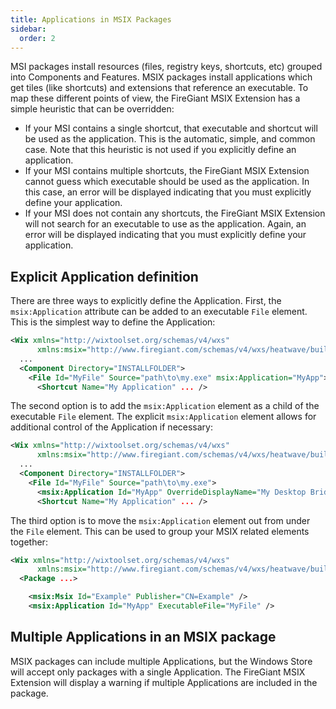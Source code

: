 ```yaml
---
title: Applications in MSIX Packages
sidebar:
  order: 2
---
```


MSI packages install resources (files, registry keys, shortcuts, etc) grouped into Components and Features. MSIX packages install applications which get tiles (like shortcuts) and extensions that reference an executable. To map these different points of view, the FireGiant MSIX Extension has a simple heuristic that can be overridden:

* If your MSI contains a single shortcut, that executable and shortcut will be used as the application. This is the automatic, simple, and common case. Note that this heuristic is not used if you explicitly define an application.
* If your MSI contains multiple shortcuts, the FireGiant MSIX Extension cannot guess which executable should be used as the application. In this case, an error will be displayed indicating that you must explicitly define your application.
* If your MSI does not contain any shortcuts, the FireGiant MSIX Extension will not search for an executable to use as the application. Again, an error will be displayed indicating that you must explicitly define your application.


## Explicit Application definition

There are three ways to explicitly define the Application. First, the `msix:Application` attribute can be added to an executable `File` element. This is the simplest way to define the Application:

```xml title=Application.wxs
<Wix xmlns="http://wixtoolset.org/schemas/v4/wxs"
      xmlns:msix="http://www.firegiant.com/schemas/v4/wxs/heatwave/buildtools/msix">
  ...
  <Component Directory="INSTALLFOLDER">
    <File Id="MyFile" Source="path\to\my.exe" msix:Application="MyApp">
      <Shortcut Name="My Application" ... />
```

The second option is to add the `msix:Application` element as a child of the executable `File` element. The explicit `msix:Application` element allows for additional control of the Application if necessary:

```xml title=Application.wxs
<Wix xmlns="http://wixtoolset.org/schemas/v4/wxs"
      xmlns:msix="http://www.firegiant.com/schemas/v4/wxs/heatwave/buildtools/msix">
  ...
  <Component Directory="INSTALLFOLDER">
    <File Id="MyFile" Source="path\to\my.exe">
      <msix:Application Id="MyApp" OverrideDisplayName="My Desktop Bridged Application" />
      <Shortcut Name="My Application" ... />
```

The third option is to move the `msix:Application` element out from under the `File` element. This can be used to group your MSIX related elements together:

```xml title=Package.wxs
<Wix xmlns="http://wixtoolset.org/schemas/v4/wxs"
      xmlns:msix="http://www.firegiant.com/schemas/v4/wxs/heatwave/buildtools/msix">
  <Package ...>

    <msix:Msix Id="Example" Publisher="CN=Example" />
    <msix:Application Id="MyApp" ExecutableFile="MyFile" />
```

## Multiple Applications in an MSIX package

MSIX packages can include multiple Applications, but the Windows Store will accept only packages with a single Application. The FireGiant MSIX Extension will display a warning if multiple Applications are included in the package.
